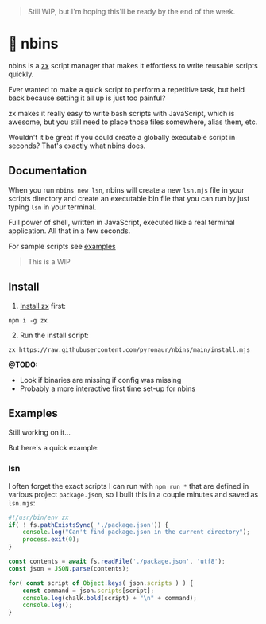 
> Still WIP, but I'm hoping this'll be ready by the end of the week.


# 🦦 nbins

nbins is a [zx](https://github.com/google/zx) script manager that makes it effortless to write reusable scripts quickly.

Ever wanted to make a quick script to perform a repetitive task, but held back because setting it all up is just too painful?

zx makes it really easy to write bash scripts with JavaScript, which is awesome, but you still need to place those files somewhere, alias them, etc.

Wouldn't it be great if you could create a globally executable script in seconds? That's exactly what nbins does.

## Documentation

When you run `nbins new lsn`, nbins will create a new `lsn.mjs` file in your scripts directory and create an executable bin file that you can run by just typing `lsn` in your terminal.

Full power of shell, written in JavaScript, executed like a real terminal application. All that in a few seconds.

For sample scripts see [examples](#examples)


> This is a WIP

## Install

1. [Install zx](https://github.com/google/zx#install) first:

```
npm i -g zx
```

2. Run the install script:

```
zx https://raw.githubusercontent.com/pyronaur/nbins/main/install.mjs
```

**@TODO:**
* Look if binaries are missing if config was missing
* Probably a more interactive first time set-up for nbins

## Examples

Still working on it...

But here's a quick example:

### lsn

I often forget the exact scripts I can run with `npm run *` that are defined in various project `package.json`, so I built this in a couple minutes and saved as `lsn.mjs`:

```javascript
#!/usr/bin/env zx
if( ! fs.pathExistsSync( './package.json')) {
	console.log("Can't find package.json in the current directory");
	process.exit(0);
}

const contents = await fs.readFile('./package.json', 'utf8');
const json = JSON.parse(contents);

for( const script of Object.keys( json.scripts ) ) {
	const command = json.scripts[script];
	console.log(chalk.bold(script) + "\n" + command);
	console.log();
}
```
